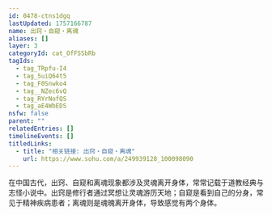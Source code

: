 ```yaml
---
id: 0478-ctns1dgq
lastUpdated: 1757166787
name: 出窍・自窥・离魂
aliases: []
layer: 3
categoryId: cat_OfFSSbRb
tagIds:
  - tag_TRpfu-I4
  - tag_5uiQ64t5
  - tag_F0Snwko4
  - tag__NZec6vQ
  - tag_RYrNofQS
  - tag_aE4WbEDS
nsfw: false
parent: ""
relatedEntries: []
timelineEvents: []
titledLinks:
  - title: "相关链接: 出窍・自窥・离魂"
    url: https://www.sohu.com/a/249939128_100098090
---
```


在中国古代，出窍、自窥和离魂现象都涉及灵魂离开身体，常常记载于道教经典与志怪小说中。出窍是修行者通过冥想让灵魂游历天地；自窥是看到自己的分身，常见于精神疾病患者；离魂则是魂魄离开身体，导致感觉有两个身体。